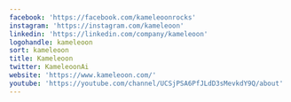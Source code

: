 ```yaml
---
facebook: 'https://facebook.com/kameleoonrocks'
instagram: 'https://instagram.com/kameleoon'
linkedin: 'https://linkedin.com/company/kameleoon'
logohandle: kameleoon
sort: kameleoon
title: Kameleoon
twitter: KameleoonAi
website: 'https://www.kameleoon.com/'
youtube: 'https://youtube.com/channel/UCSjPSA6PfJLdD3sMevkdY9Q/about'
---
```

